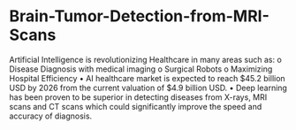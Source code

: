 # Brain-Tumor-Detection-from-MRI-Scans
Artificial Intelligence is revolutionizing Healthcare in many areas such as: o Disease Diagnosis with medical imaging o Surgical Robots o Maximizing Hospital Efficiency • AI healthcare market is expected to reach $45.2 billion USD by 2026 from the current valuation of $4.9 billion USD. • Deep learning has been proven to be superior in detecting diseases from X-rays, MRI scans and CT scans which could significantly improve the speed and accuracy of diagnosis.
